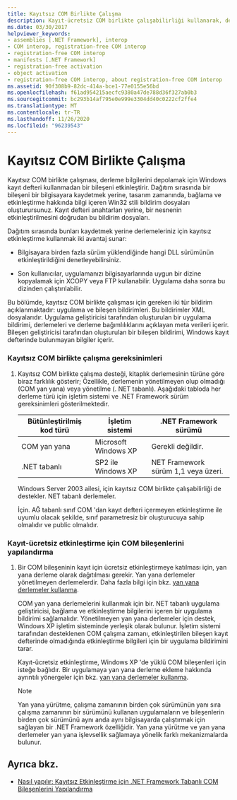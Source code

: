 ```yaml
---
title: Kayıtsız COM Birlikte Çalışma
description: Kayıt-ücretsiz COM birlikte çalışabilirliği kullanarak, derleme bilgilerini depolamak için Windows kayıt defteri kullanmadan bir bileşeni etkinleştirin.
ms.date: 03/30/2017
helpviewer_keywords:
- assemblies [.NET Framework], interop
- COM interop, registration-free COM interop
- registration-free COM interop
- manifests [.NET Framework]
- registration-free activation
- object activation
- registration-free COM interop, about registration-free COM interop
ms.assetid: 90f308b9-82dc-414a-bce1-77e0155e56bd
ms.openlocfilehash: f61ad954215aecfc9380a47de788d36f327ab0b3
ms.sourcegitcommit: bc293b14af795e0e999e3304dd40c0222cf2ffe4
ms.translationtype: MT
ms.contentlocale: tr-TR
ms.lasthandoff: 11/26/2020
ms.locfileid: "96239543"
---
```

# <a name="registration-free-com-interop"></a>Kayıtsız COM Birlikte Çalışma

Kayıtsız COM birlikte çalışması, derleme bilgilerini depolamak için Windows kayıt defteri kullanmadan bir bileşeni etkinleştirir. Dağıtım sırasında bir bileşeni bir bilgisayara kaydetmek yerine, tasarım zamanında, bağlama ve etkinleştirme hakkında bilgi içeren Win32 stili bildirim dosyaları oluşturursunuz. Kayıt defteri anahtarları yerine, bir nesnenin etkinleştirilmesini doğrudan bu bildirim dosyaları.  
  
 Dağıtım sırasında bunları kaydetmek yerine derlemeleriniz için kayıtsız etkinleştirme kullanmak iki avantaj sunar:  
  
- Bilgisayara birden fazla sürüm yüklendiğinde hangi DLL sürümünün etkinleştirildiğini denetleyebilirsiniz.  
  
- Son kullanıcılar, uygulamanızı bilgisayarlarında uygun bir dizine kopyalamak için XCOPY veya FTP kullanabilir. Uygulama daha sonra bu dizinden çalıştırılabilir.  
  
 Bu bölümde, kayıtsız COM birlikte çalışması için gereken iki tür bildirim açıklanmaktadır: uygulama ve bileşen bildirimleri. Bu bildirimler XML dosyalarıdır. Uygulama geliştiricisi tarafından oluşturulan bir uygulama bildirimi, derlemeleri ve derleme bağımlılıklarını açıklayan meta verileri içerir. Bileşen geliştiricisi tarafından oluşturulan bir bileşen bildirimi, Windows kayıt defterinde bulunmayan bilgiler içerir.  
  
### <a name="requirements-for-registration-free-com-interop"></a>Kayıtsız COM birlikte çalışma gereksinimleri  
  
1. Kayıtsız COM birlikte çalışma desteği, kitaplık derlemesinin türüne göre biraz farklılık gösterir; Özellikle, derlemenin yönetilmeyen olup olmadığı (COM yan yana) veya yönetilme (. NET tabanlı). Aşağıdaki tabloda her derleme türü için işletim sistemi ve .NET Framework sürüm gereksinimleri gösterilmektedir.  
  
    |Bütünleştirilmiş kod türü|İşletim sistemi|.NET Framework sürümü|  
    |-------------------|----------------------|----------------------------|  
    |COM yan yana|Microsoft Windows XP|Gerekli değildir.|  
    |.NET tabanlı|SP2 ile Windows XP|NET Framework sürüm 1,1 veya üzeri.|  
  
     Windows Server 2003 ailesi, için kayıtsız COM birlikte çalışabilirliği de destekler. NET tabanlı derlemeler.  
  
     İçin. AĞ tabanlı sınıf COM 'dan kayıt defteri içermeyen etkinleştirme ile uyumlu olacak şekilde, sınıf parametresiz bir oluşturucuya sahip olmalıdır ve public olmalıdır.  
  
### <a name="configuring-com-components-for-registration-free-activation"></a>Kayıt-ücretsiz etkinleştirme için COM bileşenlerini yapılandırma  
  
1. Bir COM bileşeninin kayıt için ücretsiz etkinleştirmeye katılması için, yan yana derleme olarak dağıtılması gerekir. Yan yana derlemeler yönetilmeyen derlemelerdir.  Daha fazla bilgi için bkz. [yan yana derlemeler kullanma](/windows/desktop/SbsCs/using-side-by-side-assemblies).  
  
     COM yan yana derlemelerini kullanmak için bir. NET tabanlı uygulama geliştiricisi, bağlama ve etkinleştirme bilgilerini içeren bir uygulama bildirimi sağlamalıdır. Yönetilmeyen yan yana derlemeler için destek, Windows XP işletim sisteminde yerleşik olarak bulunur. İşletim sistemi tarafından desteklenen COM çalışma zamanı, etkinleştirilen bileşen kayıt defterinde olmadığında etkinleştirme bilgileri için bir uygulama bildirimini tarar.  
  
     Kayıt-ücretsiz etkinleştirme, Windows XP 'de yüklü COM bileşenleri için isteğe bağlıdır. Bir uygulamaya yan yana derleme ekleme hakkında ayrıntılı yönergeler için bkz. [yan yana derlemeler kullanma](/windows/desktop/SbsCs/using-side-by-side-assemblies).  
  
    > [!NOTE]
    > Yan yana yürütme, çalışma zamanının birden çok sürümünün yanı sıra çalışma zamanının bir sürümünü kullanan uygulamaların ve bileşenlerin birden çok sürümünü aynı anda aynı bilgisayarda çalıştırmak için sağlayan bir .NET Framework özelliğidir. Yan yana yürütme ve yan yana derlemeler yan yana işlevsellik sağlamaya yönelik farklı mekanizmalarda bulunur.  
  
## <a name="see-also"></a>Ayrıca bkz.

- [Nasıl yapılır: Kayıtsız Etkinleştirme için .NET Framework Tabanlı COM Bileşenlerini Yapılandırma](configure-net-framework-based-com-components-for-reg.md)
